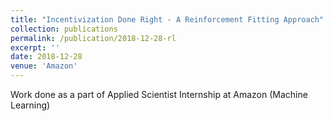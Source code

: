 ```yaml
---
title: "Incentivization Done Right - A Reinforcement Fitting Approach"
collection: publications
permalink: /publication/2018-12-28-rl
excerpt: ''
date: 2018-12-28
venue: 'Amazon'
---
```


Work done as a part of Applied Scientist Internship at Amazon (Machine Learning)
